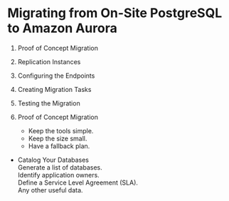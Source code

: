 # Migrating from On-Site PostgreSQL to Amazon Aurora


1. Proof of Concept Migration
2. Replication Instances
3. Configuring the Endpoints
4. Creating Migration Tasks
5. Testing the Migration



1. Proof of Concept Migration
    - Keep the tools simple.
    - Keep the size small.
    - Have a fallback plan.

- Catalog Your Databases  
    Generate a list of databases.   
    Identify application owners.   
    Define a Service Level Agreement (SLA).   
    Any other useful data.  